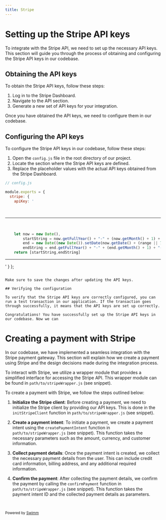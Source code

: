 ```yaml
---
title: Stripe
---
```

# Setting up the Stripe API keys

To integrate with the Stripe API, we need to set up the necessary API keys. This section will guide you through the process of obtaining and configuring the Stripe API keys in our codebase.

## Obtaining the API keys

To obtain the Stripe API keys, follow these steps:

1. Log in to the Stripe Dashboard.
2. Navigate to the API section.
3. Generate a new set of API keys for your integration.

Once you have obtained the API keys, we need to configure them in our codebase.

## Configuring the API keys

To configure the Stripe API keys in our codebase, follow these steps:

1. Open the `config.js` file in the root directory of our project.
2. Locate the section where the Stripe API keys are defined.
3. Replace the placeholder values with the actual API keys obtained from the Stripe Dashboard.

```javascript
// config.js

module.exports = {
  stripe: {
    apiKey: '
```

&nbsp;

<SwmSnippet path="/communication.js" line="20">

---

&nbsp;

```javascript
    let now = new Date(),
        startString = now.getFullYear() + "-" + (now.getMonth() + 1) + "-" + (now.getDate()),
        end = new Date((new Date()).setDate(now.getDate() + (range || 7))),
        endString = end.getFullYear() + "-" + (end.getMonth() + 1) + "-" + (end.getDate());
    return [startString,endString]
```

---

</SwmSnippet>

' } };

```

Make sure to save the changes after updating the API keys.

## Verifying the configuration

To verify that the Stripe API keys are correctly configured, you can run a test transaction in our application. If the transaction goes through successfully, it means that the API keys are set up correctly.

Congratulations! You have successfully set up the Stripe API keys in our codebase. Now we can
```

# Creating a payment with Stripe

In our codebase, we have implemented a seamless integration with the Stripe payment gateway. This section will explain how we create a payment using Stripe and the design decisions made during the integration process.

To interact with Stripe, we utilize a wrapper module that provides a simplified interface for accessing the Stripe API. This wrapper module can be found in `path/to/stripeWrapper.js` (see snippet).

To create a payment with Stripe, we follow the steps outlined below:

1. **Initialize the Stripe client**: Before creating a payment, we need to initialize the Stripe client by providing our API keys. This is done in the `initStripeClient` function in `path/to/stripeWrapper.js` (see snippet).

2. **Create a payment intent**: To initiate a payment, we create a payment intent using the `createPaymentIntent` function in `path/to/stripeWrapper.js` (see snippet). This function takes the necessary parameters such as the amount, currency, and customer information.

3. **Collect payment details**: Once the payment intent is created, we collect the necessary payment details from the user. This can include credit card information, billing address, and any additional required information.

4. **Confirm the payment**: After collecting the payment details, we confirm the payment by calling the `confirmPayment` function in `path/to/stripeWrapper.js` (see snippet). This function takes the payment intent ID and the collected payment details as parameters.

&nbsp;

<SwmMeta version="3.0.0" repo-id="ls4DA2fLasmQuEbT4ipw" repo-name="UTestEx"><sup>Powered by [Swimm](https://swimm-web-app.web.app/)</sup></SwmMeta>

